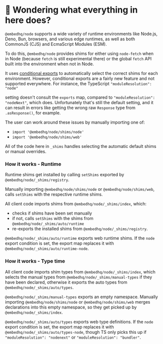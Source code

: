 # 👋 Wondering what everything in here does?

`@embedhq/node` supports a wide variety of runtime environments like Node.js, Deno, Bun, browsers, and various
edge runtimes, as well as both CommonJS (CJS) and EcmaScript Modules (ESM).

To do this, `@embedhq/node` provides shims for either using `node-fetch` when in Node (because `fetch` is still experimental there) or the global `fetch` API built into the environment when not in Node.

It uses [conditional exports](https://nodejs.org/api/packages.html#conditional-exports) to
automatically select the correct shims for each environment. However, conditional exports are a fairly new
feature and not supported everywhere. For instance, the TypeScript `"moduleResolution": "node"`

setting doesn't consult the `exports` map, compared to `"moduleResolution": "nodeNext"`, which does.
Unfortunately that's still the default setting, and it can result in errors like
getting the wrong raw `Response` type from `.asResponse()`, for example.

The user can work around these issues by manually importing one of:

- `import '@embedhq/node/shims/node'`
- `import '@embedhq/node/shims/web'`

All of the code here in `_shims` handles selecting the automatic default shims or manual overrides.

### How it works - Runtime

Runtime shims get installed by calling `setShims` exported by `@embedhq/node/_shims/registry`.

Manually importing `@embedhq/node/shims/node` or `@embedhq/node/shims/web`, calls `setShims` with the respective runtime shims.

All client code imports shims from `@embedhq/node/_shims/index`, which:

- checks if shims have been set manually
- if not, calls `setShims` with the shims from `@embedhq/node/_shims/auto/runtime`
- re-exports the installed shims from `@embedhq/node/_shims/registry`.

`@embedhq/node/_shims/auto/runtime` exports web runtime shims.
If the `node` export condition is set, the export map replaces it with `@embedhq/node/_shims/auto/runtime-node`.

### How it works - Type time

All client code imports shim types from `@embedhq/node/_shims/index`, which selects the manual types from `@embedhq/node/_shims/manual-types` if they have been declared, otherwise it exports the auto types from `@embedhq/node/_shims/auto/types`.

`@embedhq/node/_shims/manual-types` exports an empty namespace.
Manually importing `@embedhq/node/shims/node` or `@embedhq/node/shims/web` merges declarations into this empty namespace, so they get picked up by `@embedhq/node/_shims/index`.

`@embedhq/node/_shims/auto/types` exports web type definitions.
If the `node` export condition is set, the export map replaces it with `@embedhq/node/_shims/auto/types-node`, though TS only picks this up if `"moduleResolution": "nodenext"` or `"moduleResolution": "bundler"`.
